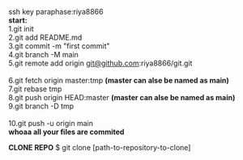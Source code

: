 ssh key paraphase:riya8866<br>
<b>start:</b><br>
1.git init<br>
2.git add README.md<br>
3.git commit -m "first commit"<br>
4.git branch -M main<br>
5.git remote add origin git@github.com:riya8866/git.git<br>
<br>
6.git fetch origin master:tmp               <b>(master can alse be named as main)</b><br>
7.git rebase tmp<br>
8.git push origin HEAD:master              <b>(master can alse be named as main)</b><br>
9.git branch -D tmp<br>
<br>
10.git push -u origin main<br>
<b>whoaa all your files are commited</b>


<b>CLONE REPO</b>
$ git clone [path-to-repository-to-clone]
